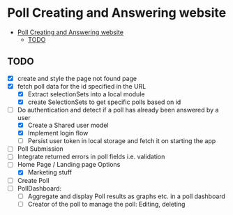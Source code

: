 # Poll Creating and Answering website

<!--toc:start-->
- [Poll Creating and Answering website](#poll-creating-and-answering-website)
  - [TODO](#todo)
<!--toc:end-->

## TODO
  - [x] create and style the page not found page
  - [x] fetch poll data for the id specified in the URL
     - [x] Extract selectionSets into a local module
     - [x] create SelectionSets to get specific polls based on id
  - [ ] Do authentication and detect if a poll has already been answered by a user
    - [x] Create a Shared user model
    - [x] Implement login flow
    - [ ] Persist user token in local storage and fetch it on starting the app
  - [ ] Poll Submission
  - [ ] Integrate returned errors in poll fields i.e. validation
  - [ ] Home Page / Landing page Options
    - [x] Marketing stuff 
  - [ ] Create Poll
  - [ ] PollDashboard: 
    - [ ] Aggregate and display Poll results as graphs etc. in a poll dashboard
    - [ ] Creator of the poll to manage the poll: Editing, deleting
